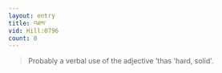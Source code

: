 ```yaml
---
layout: entry
title: འཐས་
vid: Hill:0796
count: 0
---
```

> Probably a verbal use of the adjective 'thas 'hard, solid'\.


